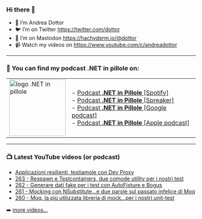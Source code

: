 ### Hi there 👋

- 🖖 I’m Andrea Dottor
- 🐦 I’m on Twitter https://twitter.com/dottor
- 🦄 I’m on Mastodon <a rel="me" href="https://hachyderm.io/@dottor">https://hachyderm.io/@dottor</a>
- 📹 Watch my videos on https://www.youtube.com/c/andreadottor

---

### 📢 You can find my podcast **.NET in pillole** on:
  
<table>
  <tr>
    <td>
      <img src="https://www.dottor.net/images/podcast_logo.png" alt="logo .NET in pillole" width="150" height="150" />
    </td>
    <td>  
- <a href="https://open.spotify.com/show/7jyoG6BBmzvScNOqSpVvQQ">Podcast <strong>.NET in Pillole</strong> [Spotify]</a><br />
- <a href="https://www.spreaker.com/show/net-in-pillole">Podcast <strong>.NET in Pillole</strong> [Spreaker]</a><br />
- <a href="https://www.google.com/podcasts?feed=aHR0cHM6Ly93d3cuc3ByZWFrZXIuY29tL3Nob3cvMzY4NTM0NC9lcGlzb2Rlcy9mZWVk">Podcast <strong>.NET in Pillole</strong> [Google podcast]</a><br />
- <a href="https://podcasts.apple.com/it/podcast/net-in-pillole/id1478648398">Podcast <strong>.NET in Pillole</strong> [Apple podcast]</a><br />
    </td>
  </tr>
</table>

---

### 📺 Latest YouTube videos (or podcast)

<!-- YOUTUBE:START -->
- [Applicazioni resilienti, testiamole con Dev Proxy](https://www.youtube.com/watch?v=KL50wYL2XVQ)
- [263 - Respawn e Testcontainers, due comode utility per i nostri test](https://www.youtube.com/watch?v=_sm90B4-5ew)
- [262 - Generare dati fake per i test con AutoFixture e Bogus](https://www.youtube.com/watch?v=DBGGYvbB6Xc)
- [261 - Mocking con NSubstitute...e due parole sul passato infelice di Moq](https://www.youtube.com/watch?v=nZz2UbGVShU)
- [260 - Moq, la più utilizzata libreria di mock...per i nostri unit-test](https://www.youtube.com/watch?v=At_hrMFCStY)
<!-- YOUTUBE:END -->

➡️ [more videos...](https://www.youtube.com/AndreaDottor)


